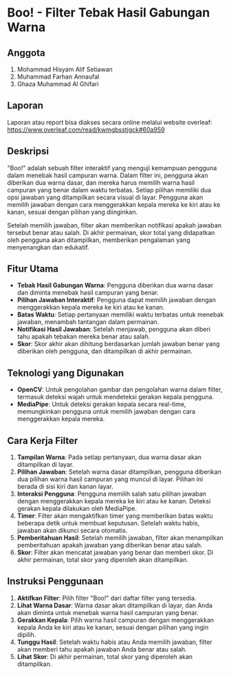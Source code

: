 # Boo! - Filter Tebak Hasil Gabungan Warna

## Anggota
1. Mohammad Hisyam Alif Setiawan
2. Muhammad Farhan Annaufal
3. Ghaza Muhammad Al Ghifari

## Laporan
Laporan atau report bisa diakses secara online melalui website overleaf: https://www.overleaf.com/read/kwmgbsstjgck#60a959

## Deskripsi
"Boo!" adalah sebuah filter interaktif yang menguji kemampuan pengguna dalam menebak hasil campuran warna. Dalam filter ini, pengguna akan diberikan dua warna dasar, dan mereka harus memilih warna hasil campuran yang benar dalam waktu terbatas. Setiap pilihan memiliki dua opsi jawaban yang ditampilkan secara visual di layar. Pengguna akan memilih jawaban dengan cara menggerakkan kepala mereka ke kiri atau ke kanan, sesuai dengan pilihan yang diinginkan.

Setelah memilih jawaban, filter akan memberikan notifikasi apakah jawaban tersebut benar atau salah. Di akhir permainan, skor total yang didapatkan oleh pengguna akan ditampilkan, memberikan pengalaman yang menyenangkan dan edukatif.

## Fitur Utama
- **Tebak Hasil Gabungan Warna**: Pengguna diberikan dua warna dasar dan diminta menebak hasil campuran yang benar.
- **Pilihan Jawaban Interaktif**: Pengguna dapat memilih jawaban dengan menggerakkan kepala mereka ke kiri atau ke kanan.
- **Batas Waktu**: Setiap pertanyaan memiliki waktu terbatas untuk menebak jawaban, menambah tantangan dalam permainan.
- **Notifikasi Hasil Jawaban**: Setelah menjawab, pengguna akan diberi tahu apakah tebakan mereka benar atau salah.
- **Skor**: Skor akhir akan dihitung berdasarkan jumlah jawaban benar yang diberikan oleh pengguna, dan ditampilkan di akhir permainan.

## Teknologi yang Digunakan
- **OpenCV**: Untuk pengolahan gambar dan pengolahan warna dalam filter, termasuk deteksi wajah untuk mendeteksi gerakan kepala pengguna.
- **MediaPipe**: Untuk deteksi gerakan kepala secara real-time, memungkinkan pengguna untuk memilih jawaban dengan cara menggerakkan kepala mereka.

## Cara Kerja Filter
1. **Tampilan Warna**: Pada setiap pertanyaan, dua warna dasar akan ditampilkan di layar.
2. **Pilihan Jawaban**: Setelah warna dasar ditampilkan, pengguna diberikan dua pilihan warna hasil campuran yang muncul di layar. Pilihan ini berada di sisi kiri dan kanan layar.
3. **Interaksi Pengguna**: Pengguna memilih salah satu pilihan jawaban dengan menggerakkan kepala mereka ke kiri atau ke kanan. Deteksi gerakan kepala dilakukan oleh MediaPipe.
4. **Timer**: Filter akan mengaktifkan timer yang memberikan batas waktu beberapa detik untuk membuat keputusan. Setelah waktu habis, jawaban akan dikunci secara otomatis.
5. **Pemberitahuan Hasil**: Setelah memilih jawaban, filter akan menampilkan pemberitahuan apakah jawaban yang diberikan benar atau salah.
6. **Skor**: Filter akan mencatat jawaban yang benar dan memberi skor. Di akhir permainan, total skor yang diperoleh akan ditampilkan.

## Instruksi Penggunaan
1. **Aktifkan Filter**: Pilih filter "Boo!" dari daftar filter yang tersedia.
2. **Lihat Warna Dasar**: Warna dasar akan ditampilkan di layar, dan Anda akan diminta untuk menebak warna hasil campuran yang benar.
3. **Gerakkan Kepala**: Pilih warna hasil campuran dengan menggerakkan kepala Anda ke kiri atau ke kanan, sesuai dengan pilihan yang ingin dipilih.
4. **Tunggu Hasil**: Setelah waktu habis atau Anda memilih jawaban, filter akan memberi tahu apakah jawaban Anda benar atau salah.
5. **Lihat Skor**: Di akhir permainan, total skor yang diperoleh akan ditampilkan.
